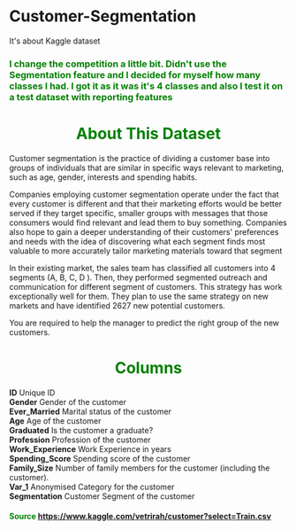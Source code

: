 # Customer-Segmentation
It's about Kaggle dataset

### <span style="color:green">**I change the competition a little bit. Didn't use the Segmentation feature and I decided for myself how many classes I had. I got it as it was it's 4 classes and also I test it on a test dataset with reporting features**

# <span style="color:green"><div align="center">**About This Dataset**
  
Customer segmentation is the practice of dividing a customer base into groups of individuals that are similar in specific ways relevant to marketing, such as age, gender, interests and spending habits.

Companies employing customer segmentation operate under the fact that every customer is different and that their marketing efforts would be better served if they target specific, smaller groups with messages that those consumers would find relevant and lead them to buy something. Companies also hope to gain a deeper understanding of their customers' preferences and needs with the idea of discovering what each segment finds most valuable to more accurately tailor marketing materials toward that segment

In their existing market, the sales team has classified all customers into 4 segments (A, B, C, D ). Then, they performed segmented outreach and communication for different segment of customers. This strategy has work exceptionally well for them. They plan to use the same strategy on new markets and have identified 2627 new potential customers.

You are required to help the manager to predict the right group of the new customers.

# <span style="color:green"><div align="center">**Columns**
    
**ID** Unique ID <br>
**Gender**  Gender of the customer <br> 
**Ever_Married** Marital status of the customer <br>
**Age**  Age of the customer <br>
**Graduated** Is the customer a graduate? <br>
**Profession** Profession of the customer <br>
**Work_Experience** Work Experience in years <br>
**Spending_Score** Spending score of the customer <br>
**Family_Size** Number of family members for the customer (including the customer). <br>
**Var_1** Anonymised Category for the customer <br>
**Segmentation** Customer Segment of the customer <br>
#### <span style="color:green">  **Source** https://www.kaggle.com/vetrirah/customer?select=Train.csv
